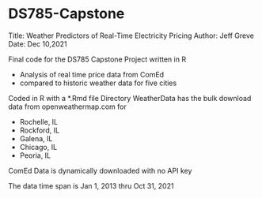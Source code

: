 # DS785-Capstone
Title: Weather Predictors of Real-Time Electricity Pricing
Author: Jeff Greve
Date: Dec 10,2021

Final code for the DS785 Capstone Project  written in R
- Analysis of real time price data from ComEd
- compared to historic weather data for five cities

Coded in R with a *.Rmd file
Directory WeatherData has the bulk download data from openweathermap.com for
- Rochelle, IL
- Rockford, IL
- Galena, IL
- Chicago, IL
- Peoria, IL

ComEd Data is dynamically downloaded with no API key

The data time span is Jan 1, 2013 thru Oct 31, 2021
